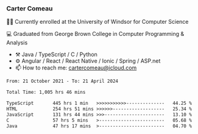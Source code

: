 ### Carter Comeau

🙋‍♂️ Currently enrolled at the University of Windsor for Computer Science

💻 Graduated from George Brown College in Computer Programming & Analysis

- ⚒️ Java / TypeScript / C / Python
- ⚙️ Angular / React / React Native / Ionic / Spring / ASP.net
- 📫 How to reach me: cartercomeau@icloud.com

<!--START_SECTION:waka-->

```txt
From: 21 October 2021 - To: 21 April 2024

Total Time: 1,005 hrs 46 mins

TypeScript       445 hrs 1 min   >>>>>>>>>>>--------------   44.25 %
HTML             254 hrs 51 mins >>>>>>-------------------   25.34 %
JavaScript       131 hrs 44 mins >>>----------------------   13.10 %
C                57 hrs 5 mins   >------------------------   05.68 %
Java             47 hrs 17 mins  >------------------------   04.70 %
```

<!--END_SECTION:waka-->
